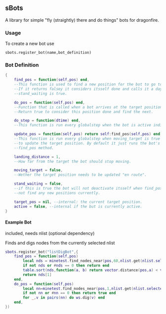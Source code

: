 ## sBots

A library for simple "fly (straightly) there and do things" bots for dragonfire.

### Usage
To create a new bot use

`sbots.register_bot(name,bot_definition)`

### Bot Definition
```lua
{
	find_pos = function(self,pos) end,
	--This function is used to find a new position for the bot to go to.
	--If it returns falsey it considers itsself done and calls it a day unless
	--stand_waiting is true.

	do_pos = function(self,pos) end,
	--Function that is called when a bot arrives at the target position.
	--Return true to consider this position done and find the next.

	do_step = function(dtime) end,
	--This function is run every globalstep when the bot is active indiscriminately.

	update_pos = function(self,pos) return self:find_pos(self,pos) end,
	--This function is run every globalstep when moving_target is true
	--to update the target position. By default it just runs the bot's
	--find_pos method.

	landing_distance = 1,
	--How far from the target the bot should stop moving.

	moving_target = false,
	--Wether the target position needs to be updated "en route".

	stand_waiting = false,
	--if this is true the bot will not deactivate itsself when find_pos does
	--not find any new positions currently.

	target_pos = nil, --internal: the current target position.
	active = false, --internal if the but is currently active.
}
```

#### Example Bot
included, needs nlist (optional dependency)

Finds and digs nodes from the currently selected nlist

```lua
sbots.register_bot("listDigBot",{
	find_pos = function(self,pos)
		local nds = minetest.find_nodes_near(pos,60,nlist.get(nlist.selected))
		if not nds or #nds == 0 then return end
		table.sort(nds,function(a, b) return vector.distance(pos,a) < vector.distance(pos,b) end)
		return nds[1]
	end,
	do_pos = function(self,pos)
		local nn=minetest.find_nodes_near(pos,1,nlist.get(nlist.selected),true)
		if not nn or #nn == 0 then return true end
		for _,v in pairs(nn) do ws.dig(v) end
	end,
})
```
